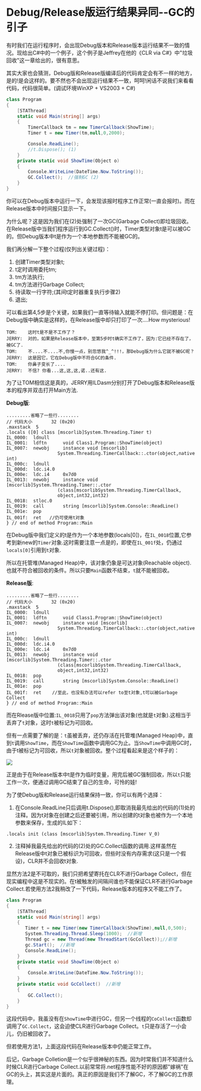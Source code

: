 Debug/Release版运行结果异同--GC的引子
==========

有时我们在运行程序时，会出现Debug版本和Release版本运行结果不一致的情况。现给出C#中的一个例子，这个例子是Jeffrey在他的《CLR via C#》中"垃圾回收"这一章给出的，很有意思。

其实大家也会猜测，Debug版和Release版编译后的代码肯定会有不一样的地方，是的!是会这样的。要不然也不会出现运行结果不一致，呵呵!闲话不说我们来看看代码，代码很简单。(调试环境WinXP + VS2003 + C#)

```csharp
class Program
{
    [STAThread]
    static void Main(string[] args)
    {
        TimerCallback tm = new TimerCallback(ShowTime);
        Timer t = new Timer(tm,null,0,2000);

        Console.ReadLine();
        //t.Dispose(); (1)
    }
    private static void ShowTime(Object o)
    {
        Console.WriteLine(DateTime.Now.ToString());
        GC.Collect();  //强制GC (2)
    }
}
```

你可以在Debug版本中运行一下，会发现该报时程序工作正常(一直会报时)。而在Release版本中时间报只显示一下。

为什么呢？这是因为我们在(2)处强制了一次GC(Garbage Collect)即垃圾回收。在Release版中当我们程序运行到GC.Collect()时，Timer类型对象t是可以被GC的。但Debug版本中t是作为一个本地参数而不能被GC的。

我们再分解一下整个过程(仅列出关键过程)：

1. 创建Timer类型对象t;
2. t定时调用委托tm;
3. tm方法执行;
4. tm方法进行Garbage Collect;
5. 待读取一行字符;(其间t定时器重复执行步骤2)
6. 退出;

可以看出第4,5步是个关键，如果我们一直等待输入就能不停打印。但问题是：在Debug版中确实是这样的，在Release版中却只打印了一次....How mysterious!

```text
TOM:    这时t是不是不工作了？
JERRY:  对的，如果是Release版本中，至第5步时t确实不工作了，因为:它已经不存在了，被GC了.
TOM:    不....不....不,你慢一点，别忽悠我^_^!!!，那Debug版为什么它就不被GC呢？
JERRY:  这是因它，它在Debug版中不符合GC的条件.
TOM:    你鼻子变长了....
JERRY:  不信? 你看...这,这,这,诺..还有这.
```

为了让TOM相信这是真的，JERRY用ILDasm分别打开了Debug版本和Release版本的程序并双击打开Main方法.

**Debug版**:

```text
.........省略了一些行........
// 代码大小       32 (0x20)
.maxstack  5
.locals ([0] class [mscorlib]System.Threading.Timer t)
IL_0000:  ldnull
IL_0001:  ldftn      void Class1.Program::ShowTime(object)
IL_0007:  newobj     instance void [mscorlib]
                   System.Threading.TimerCallback::.ctor(object,native int)
IL_000c:  ldnull
IL_000d:  ldc.i4.0
IL_000e:  ldc.i4     0x7d0
IL_0013:  newobj     instance void [mscorlib]System.Threading.Timer::.ctor
                   (class[mscorlibSystem.Threading.TimerCallback,
                   object,int32,int32)
IL_0018:  stloc.0
IL_0019:  call       string [mscorlib]System.Console::ReadLine()
IL_001e:  pop
IL_001f:  ret   //仍可使用t对象
} // end of method Program::Main
```

在Debug版中我们定义的t是作为一个本地参数(locals[0])，在`IL_0018`位置,它参考到新new的`Timer`对象.这时需要注意一点是的，即使在`IL_001f`处，仍通过`locals[0]`引用到`t`对象.

所以在托管堆(Managed Heap)中，该对象仍象是可达对象(Reachable object).也就不符合被回收的条件。所以只要`Main`函数不结束，`t`就不能被回收。

**Release版**:

```text
.........省略了一些行........
// 代码大小       32 (0x20)
.maxstack  5
IL_0000:  ldnull
IL_0001:  ldftn      void Class1.Program::ShowTime(object)
IL_0007:  newobj     instance void [mscorlib]
                   System.Threading.TimerCallback::.ctor(object,native int)
IL_000c:  ldnull
IL_000d:  ldc.i4.0
IL_000e:  ldc.i4     0x7d0
IL_0013:  newobj     instance void [mscorlib]System.Threading.Timer::.ctor
                   (class[mscorlibSystem.Threading.TimerCallback,
                   object,int32,int32)
IL_0018:  pop
IL_0019:  call       string [mscorlib]System.Console::ReadLine()
IL_001e:  pop
IL_001f:  ret    //至此，也没有办法可以refer to至t对象,t可以被Garbage Collect
} // end of method Program::Main
```

而在Rlease版中位置:`IL_0018`只用了`pop`方法弹出该对象(也就是`t`对象).这相当于丢弃了`t`对象，这时`t`被标记为可回收。

但有一点需要了解的是：`t`虽被丢弃，还仍存活在托管堆(Managed Heap)中，直到`t`调用`ShowTime`，而在`ShowTime`函数中调用GC为止。当`ShowTime`中调用GC时，由于t被标记为可回收，所以`t`对象被回收。整个过程看起来是这个样子的：

![](http://blog.chinaunix.net/photo/11680_071207114901.gif)

正是由于在Release版本中t是作为临时变量，用完后被GC强制回收，所以`t`只能工作一次，便通过调用GC结束了自己的生命，可怜的娃!

为了使Debug版和Release运行结果保持一致，你可以有两个选择：

1. 在Console.ReadLine只后调用t.Dispose(),即取消我最先给出的代码的(1)处的注释。因为t对象在创建之后还要被引用，所以创建的t对象也被作为一个本地参数来保存，生成的IL如下：

  `.locals init (class [mscorlib]System.Threading.Timer V_0)`

2. 注释掉我最先给出的代码的(2)处的GC.Collect函数的调用.这样虽然在Release版中t对象已被标识为可回收，但些时没有内存需求(这只是一个假设)，CLR并不会回收t对象.

显然方法2是不可取的，我们只把希望寄托在CLR不进行Garbage Collect，但在现实编程中这是不现实的。在t被触发的间隔间谁也不能保证CLR不进行Garbage Collect.若使用方法2我稍改了一下代码，Release版本的程序又不能工作了。

```csharp
class Program
{
    [STAThread]
    static void Main(string[] args)
    {
       Timer t = new Timer(new TimerCallback(ShowTime),null,0,500);
       System.Threading.Thread.Sleep(1000);  //新增
       Thread gc = new Thread(new ThreadStart(GcCollect));//新增
       gc.Start();  //新增
       Console.ReadLine();
    }
    private static void ShowTime(Object o)
    {
        Console.WriteLine(DateTime.Now.ToString());
    }
    private static void GcCollect()  //新增
    {
        GC.Collect();
    }
}
```

这段代码中，我虽没有在`ShowTime`中进行GC，但另一个线程的`CoCollect`函数却调用了`GC.Collect`，这会迫使CLR进行Garbage Collect。`t`只是存活了一小会儿，仍旧被回收了。

但若使用方法1，上面这段代码在Release版本中仍能正常工作。

后记，Garbage Colletion是一个似乎很神秘的东西。因为时常我们并不知道什么时候CLR进行Carbage Collect.以前常常将.net程序性能不好的原因都"嫁祸"在GC的头上，其实这是片面的。真正的原因是我们不了解GC，不了解GC的工作原理。
